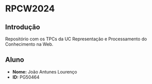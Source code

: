 # RPCW2024

## Introdução
Repositório com os TPCs da UC Representação e Processamento do Conhecimento na Web.

## Aluno
- **Nome:** João Antunes Lourenço
- **ID:** PG50464